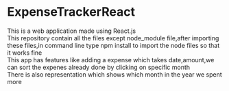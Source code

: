 # ExpenseTrackerReact
This is a web application made using React.js<br>
This repository contain all the files except node_module file,after importing these files,in command line type npm install to import the node files so that it works fine<br>
This app has features like adding a expense which takes date,amount,we can sort the expenes already done by clicking on specific month<br>
There is also representation which shows which month in the year we spent more <br>
